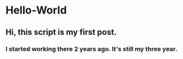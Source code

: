 # Hello-World
## Hi, this script is my first post.
### I started working there 2 years ago. It's still my three year.
 

